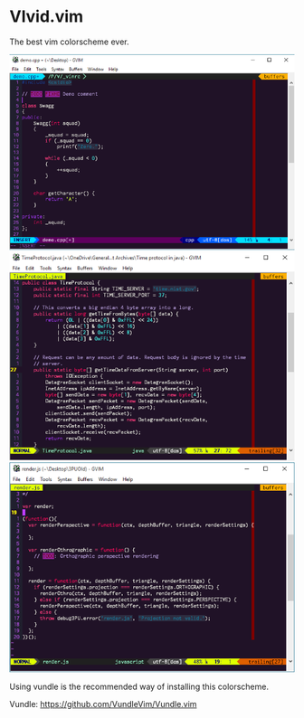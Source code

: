 # VIvid.vim
The best vim colorscheme ever.

![C++](cpp.png)
![Java](java.png)
![Java Script](js.png)

Using vundle is the recommended way of installing this colorscheme.

Vundle: https://github.com/VundleVim/Vundle.vim
